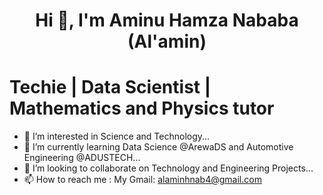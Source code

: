 # <center>__Hi 👋, I'm Aminu Hamza Nababa (Al'amin)__
# **Techie | Data Scientist | Mathematics and Physics tutor**</center>
                                   
                                   
- 👀 I’m interested in Science and Technology...
- 🌱 I’m currently learning Data Science @ArewaDS and Automotive Engineering @ADUSTECH...
- 💞️ I’m looking to collaborate on Technology and Engineering Projects...
- 📫 How to reach me : My Gmail: alaminhnab4@gmail.com

<!---
Alamein/Alamein is a ✨ special ✨ repository because its `README.md` (this file) appears on your GitHub profile.
You can click the Preview link to take a look at your changes.
--->
